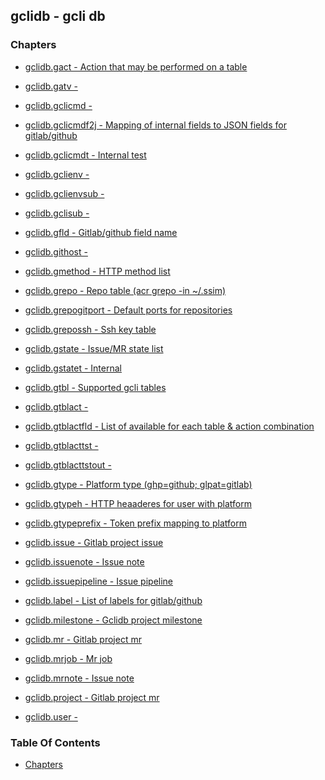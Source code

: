 ## gclidb - gcli db


### Chapters
<a href="#chapters"></a>

<!-- TOC_BEG AUTO -->
* [gclidb.gact - Action that may be performed on a table](/txt/ssimdb/gclidb/gact.md)

* [gclidb.gatv -](/txt/ssimdb/gclidb/gatv.md)

* [gclidb.gclicmd -](/txt/ssimdb/gclidb/gclicmd.md)

* [gclidb.gclicmdf2j - Mapping of internal fields to JSON fields for gitlab/github](/txt/ssimdb/gclidb/gclicmdf2j.md)

* [gclidb.gclicmdt - Internal test](/txt/ssimdb/gclidb/gclicmdt.md)

* [gclidb.gclienv -](/txt/ssimdb/gclidb/gclienv.md)

* [gclidb.gclienvsub -](/txt/ssimdb/gclidb/gclienvsub.md)

* [gclidb.gclisub -](/txt/ssimdb/gclidb/gclisub.md)

* [gclidb.gfld - Gitlab/github field name](/txt/ssimdb/gclidb/gfld.md)

* [gclidb.githost -](/txt/ssimdb/gclidb/githost.md)

* [gclidb.gmethod - HTTP method list](/txt/ssimdb/gclidb/gmethod.md)

* [gclidb.grepo - Repo table (acr grepo -in ~/.ssim)](/txt/ssimdb/gclidb/grepo.md)

* [gclidb.grepogitport - Default ports for repositories](/txt/ssimdb/gclidb/grepogitport.md)

* [gclidb.grepossh - Ssh key table](/txt/ssimdb/gclidb/grepossh.md)

* [gclidb.gstate - Issue/MR state list](/txt/ssimdb/gclidb/gstate.md)

* [gclidb.gstatet - Internal](/txt/ssimdb/gclidb/gstatet.md)

* [gclidb.gtbl - Supported gcli tables](/txt/ssimdb/gclidb/gtbl.md)

* [gclidb.gtblact -](/txt/ssimdb/gclidb/gtblact.md)

* [gclidb.gtblactfld - List of available for each table & action combination](/txt/ssimdb/gclidb/gtblactfld.md)

* [gclidb.gtblacttst -](/txt/ssimdb/gclidb/gtblacttst.md)

* [gclidb.gtblacttstout -](/txt/ssimdb/gclidb/gtblacttstout.md)

* [gclidb.gtype - Platform type (ghp=github; glpat=gitlab)](/txt/ssimdb/gclidb/gtype.md)

* [gclidb.gtypeh - HTTP heaaderes for user with platform](/txt/ssimdb/gclidb/gtypeh.md)

* [gclidb.gtypeprefix - Token prefix mapping to platform](/txt/ssimdb/gclidb/gtypeprefix.md)

* [gclidb.issue - Gitlab project issue](/txt/ssimdb/gclidb/issue.md)

* [gclidb.issuenote - Issue note](/txt/ssimdb/gclidb/issuenote.md)

* [gclidb.issuepipeline - Issue pipeline](/txt/ssimdb/gclidb/issuepipeline.md)

* [gclidb.label - List of labels for gitlab/github](/txt/ssimdb/gclidb/label.md)

* [gclidb.milestone - Gclidb project milestone](/txt/ssimdb/gclidb/milestone.md)

* [gclidb.mr - Gitlab project mr](/txt/ssimdb/gclidb/mr.md)

* [gclidb.mrjob - Mr job](/txt/ssimdb/gclidb/mrjob.md)

* [gclidb.mrnote - Issue note](/txt/ssimdb/gclidb/mrnote.md)

* [gclidb.project - Gitlab project mr](/txt/ssimdb/gclidb/project.md)

* [gclidb.user -](/txt/ssimdb/gclidb/user.md)

<!-- TOC_END AUTO -->

### Table Of Contents
<a href="#table-of-contents"></a>
* [Chapters](#chapters)

